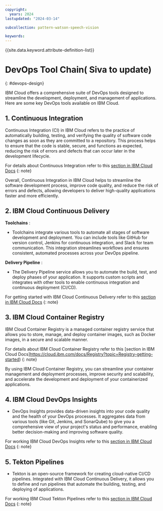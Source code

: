 ```yaml
---
copyright:
  years: 2024
lastupdated: "2024-03-14"

subcollection: pattern-watson-speech-vision

keywords:
---
```

{{site.data.keyword.attribute-definition-list}}

# DevOps Tool Chain( Siva to update)

{: #devops-design}

IBM Cloud offers a comprehensive suite of DevOps tools designed to streamline the development, deployment, and management of applications. Here are some key DevOps tools available on IBM Cloud.

## 1. Continuous Integration
Continuous Integration (CI) in IBM Cloud refers to the practice of automatically building, testing, and verifying the quality of software code changes as soon as they are committed to a repository. This process helps to ensure that the code is stable, secure, and functions as expected, reducing the risk of errors and defects that can occur later in the development lifecycle.

For details about Continuous Integration refer to this [section in IBM Cloud Docs](https://www.ibm.com/topics/continuous-integration)
{: note}

Overall, Continuous Integration in IBM Cloud helps to streamline the software development process, improve code quality, and reduce the risk of errors and defects, allowing developers to deliver high-quality applications faster and more efficiently.

## 2. IBM Cloud Continuous Delivery

 **Toolchains** :

* Toolchains integrate various tools to automate all stages of software development and deployment. You can include tools like GitHub for version control, Jenkins for continuous integration, and Slack for team communication. This integration streamlines workflows and ensures consistent, automated processes across your DevOps pipeline.

 **Delivery Pipeline** :

* The Delivery Pipeline service allows you to automate the build, test, and deploy phases of your application. It supports custom scripts and integrates with other tools to enable continuous integration and continuous deployment (CI/CD).

For getting started with IBM Cloud Continuous Delivery refer to this [section in IBM Cloud Docs](https://cloud.ibm.com/docs/ContinuousDelivery?topic=ContinuousDelivery-getting-started)
{: note}


## 3. IBM Cloud Container Registry

IBM Cloud Container Registry is a managed container registry service that allows you to store, manage, and deploy container images, such as Docker images, in a secure and scalable manner.


For details about IBM Cloud Container Registry refer to this [section in IBM Cloud Docs]https://cloud.ibm.com/docs/Registry?topic=Registry-getting-started)
{: note}

By using IBM Cloud Container Registry, you can streamline your container management and deployment processes, improve security and scalability, and accelerate the development and deployment of your containerized applications.

## 4. IBM Cloud DevOps Insights

* DevOps Insights provides data-driven insights into your code quality and the health of your DevOps processes. It aggregates data from various tools (like Git, Jenkins, and SonarQube) to give you a comprehensive view of your project's status and performance, enabling better decision-making and improving software quality.

For working IBM Cloud DevOps Insights refer to this [section in IBM Cloud Docs](https://cloud.ibm.com/docs/ContinuousDelivery?topic=ContinuousDelivery-di_working)
{: note}

## 5. Tekton Pipelines

* Tekton is an open-source framework for creating cloud-native CI/CD pipelines. Integrated with IBM Cloud Continuous Delivery, it allows you to define and run pipelines that automate the building, testing, and deploying of applications.

For working IBM Cloud Tekton Pipelines refer to this [section in IBM Cloud Docs](https://cloud.ibm.com/docs/ContinuousDelivery?topic=ContinuousDelivery-tekton-pipelines&interface=ui)
{: note}
